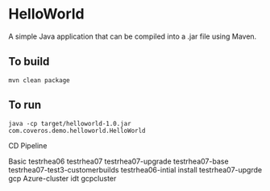 HelloWorld
==========

A simple Java application that can be compiled into a .jar file using Maven.

To build
--------
    mvn clean package

To run
------
    java -cp target/helloworld-1.0.jar com.coveros.demo.helloworld.HelloWorld

CD Pipeline

Basic
testrhea06
testrhea07
testrhea07-upgrade
testrhea07-base
testrhea07-test3-customerbuilds
testrhea06-intial install
testrhea07-upgrde
gcp
Azure-cluster
idt
gcpcluster
